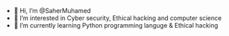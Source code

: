 - 👋 Hi, I’m @SaherMuhamed
- 👀 I’m interested in Cyber security, Ethical hacking and computer science
- 🌱 I’m currently learning Python programming languge & Ethical hacking  
<!-- - 💞️ I’m looking to collaborate on ...
- 📫 How to reach me by gmail : sahermuhamed21@gmail.com
- facebook : https://www.facebook.com/saher.alaa.10 -->

<!---
SaherMuhamed/SaherMuhamed is a ✨ special ✨ repository because its `README.md` (this file) appears on your GitHub profile.
You can click the Preview link to take a look at your changes.
--->
